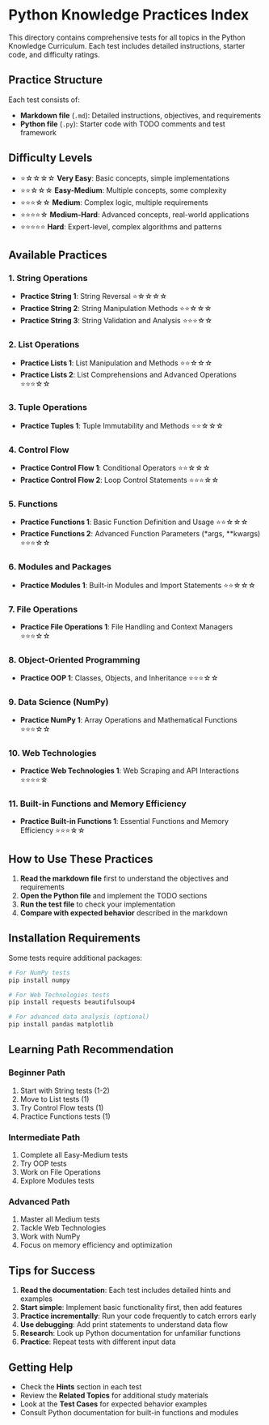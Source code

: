 # Python Knowledge Practices Index

This directory contains comprehensive tests for all topics in the Python Knowledge Curriculum. Each test includes detailed instructions, starter code, and difficulty ratings.

## Practice Structure

Each test consists of:
- **Markdown file** (`.md`): Detailed instructions, objectives, and requirements
- **Python file** (`.py`): Starter code with TODO comments and test framework

## Difficulty Levels

- ⭐☆☆☆☆ **Very Easy**: Basic concepts, simple implementations
- ⭐⭐☆☆☆ **Easy-Medium**: Multiple concepts, some complexity
- ⭐⭐⭐☆☆ **Medium**: Complex logic, multiple requirements
- ⭐⭐⭐⭐☆ **Medium-Hard**: Advanced concepts, real-world applications
- ⭐⭐⭐⭐⭐ **Hard**: Expert-level, complex algorithms and patterns

## Available Practices

### 1. String Operations
- **Practice String 1**: String Reversal ⭐☆☆☆☆
- **Practice String 2**: String Manipulation Methods ⭐⭐☆☆☆
- **Practice String 3**: String Validation and Analysis ⭐⭐⭐☆☆

### 2. List Operations
- **Practice Lists 1**: List Manipulation and Methods ⭐⭐☆☆☆
- **Practice Lists 2**: List Comprehensions and Advanced Operations ⭐⭐⭐☆☆

### 3. Tuple Operations
- **Practice Tuples 1**: Tuple Immutability and Methods ⭐⭐☆☆☆

### 4. Control Flow
- **Practice Control Flow 1**: Conditional Operators ⭐⭐☆☆☆
- **Practice Control Flow 2**: Loop Control Statements ⭐⭐⭐☆☆

### 5. Functions
- **Practice Functions 1**: Basic Function Definition and Usage ⭐⭐☆☆☆
- **Practice Functions 2**: Advanced Function Parameters (*args, **kwargs) ⭐⭐⭐☆☆

### 6. Modules and Packages
- **Practice Modules 1**: Built-in Modules and Import Statements ⭐⭐☆☆☆

### 7. File Operations
- **Practice File Operations 1**: File Handling and Context Managers ⭐⭐⭐☆☆

### 8. Object-Oriented Programming
- **Practice OOP 1**: Classes, Objects, and Inheritance ⭐⭐⭐☆☆

### 9. Data Science (NumPy)
- **Practice NumPy 1**: Array Operations and Mathematical Functions ⭐⭐⭐☆☆

### 10. Web Technologies
- **Practice Web Technologies 1**: Web Scraping and API Interactions ⭐⭐⭐⭐☆

### 11. Built-in Functions and Memory Efficiency
- **Practice Built-in Functions 1**: Essential Functions and Memory Efficiency ⭐⭐⭐☆☆

## How to Use These Practices

1. **Read the markdown file** first to understand the objectives and requirements
2. **Open the Python file** and implement the TODO sections
3. **Run the test file** to check your implementation
4. **Compare with expected behavior** described in the markdown

## Installation Requirements

Some tests require additional packages:

```bash
# For NumPy tests
pip install numpy

# For Web Technologies tests
pip install requests beautifulsoup4

# For advanced data analysis (optional)
pip install pandas matplotlib
```

## Learning Path Recommendation

### Beginner Path
1. Start with String tests (1-2)
2. Move to List tests (1)
3. Try Control Flow tests (1)
4. Practice Functions tests (1)

### Intermediate Path
1. Complete all Easy-Medium tests
2. Try OOP tests
3. Work on File Operations
4. Explore Modules tests

### Advanced Path
1. Master all Medium tests
2. Tackle Web Technologies
3. Work with NumPy
4. Focus on memory efficiency and optimization

## Tips for Success

1. **Read the documentation**: Each test includes detailed hints and examples
2. **Start simple**: Implement basic functionality first, then add features
3. **Practice incrementally**: Run your code frequently to catch errors early
4. **Use debugging**: Add print statements to understand data flow
5. **Research**: Look up Python documentation for unfamiliar functions
6. **Practice**: Repeat tests with different input data

## Getting Help

- Check the **Hints** section in each test
- Review the **Related Topics** for additional study materials
- Look at the **Test Cases** for expected behavior examples
- Consult Python documentation for built-in functions and modules